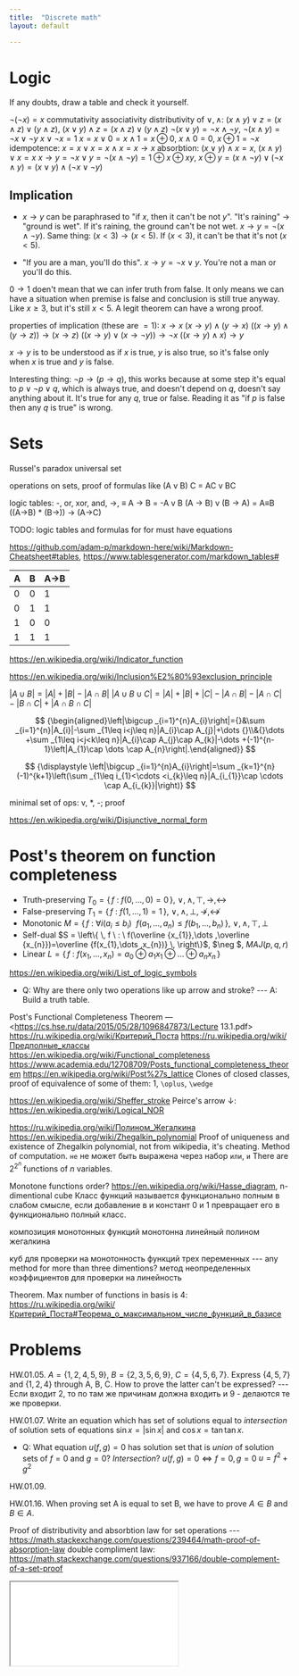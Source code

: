 ```yaml
---
title:  "Discrete math"
layout: default

---
```


# Logic

If any doubts, draw a table and check it yourself. 

$\neg(\neg x) = x$
commutativity
associativity
distributivity of $\vee, \wedge$: $(x \wedge y) \vee z = (x \wedge z) \vee (y \wedge z)$, $(x \vee y) \wedge z = (x \wedge z) \vee (y \wedge z)$
$\neg (x \vee y) = \neg x \wedge \neg y$, $\neg (x \wedge y) = \neg x \vee \neg y$
$x \vee \neg x = 1$
$x = x \vee 0 = x \wedge 1 = x \oplus 0$, $x \wedge 0 = 0$, $x \oplus 1 = \neg x$
idempotence: $x = x \vee x = x \wedge x = x \rightarrow x$
absorbtion: $(x \vee y) \wedge x = x$, $(x \wedge y) \vee x = x$
$x \rightarrow y = \neg x \vee y = \neg (x \wedge \neg y) = 1 \oplus x \oplus xy$, $x \oplus y = (x \wedge \neg y) \vee (\neg x \wedge y) = (x \vee y) \wedge (\neg x \vee \neg y)$

## Implication

- $x \rightarrow y$ can be paraphrased to "if $x$, then it can't be not $y$". "It's raining" $\rightarrow$ "ground is wet". If it's raining, the ground can't be not wet. $x \rightarrow y = \neg (x \wedge \neg y)$.
Same thing: $(x < 3) \rightarrow (x < 5)$. If $(x < 3)$, it can't be that it's not $(x < 5)$.

- "If you are a man, you'll do this". $x \rightarrow y = \neg x \vee y$. You're not a man or you'll do this.

$0 \rightarrow 1$ doen't mean that we can infer truth from false.
It only means we can have a situation when premise is false and conclusion is still true anyway. Like $x \ge 3$, but it's still $x < 5$.
A legit theorem can have a wrong proof.


properties of implication (these are $= 1$):
$x \rightarrow x$
$(x \rightarrow y) \wedge (y \rightarrow x)$
$((x \rightarrow y) \wedge (y \rightarrow z)) \rightarrow (x \rightarrow z)$
$((x \rightarrow y) \vee (x \rightarrow \neg y)) \rightarrow \neg x$
$((x \rightarrow y) \wedge x) \rightarrow y$

$x \rightarrow y$ is to be understood as if $x$ is true, $y$ is also true, so it's false only when $x$ is true and $y$ is false.

Interesting thing: $\neg p \rightarrow (p \rightarrow q)$, this works because at some step it's equal to $p \vee \neg p \vee q$, which is always true, and doesn't depend on $q$, doesn't say anything about it. It's true for any $q$, true or false.
Reading it as "if $p$ is false then any $q$ is true" is wrong.


# Sets

Russel's paradox
universal set
    
operations on sets, proof of formulas like (A v B) C = AC v BC
    
logic tables: -, or, xor, and, ->, ≡
A -> B = -A v B
(A -> B) v (B -> A) = A≡B
((A->B) * (B->)) -> (A->C)


TODO: logic tables and formulas for for must have equations

<https://github.com/adam-p/markdown-here/wiki/Markdown-Cheatsheet#tables>, <https://www.tablesgenerator.com/markdown_tables#>

| A | B | A->B |
|---|---|------|
| 0 | 0 | 1  |
| 0 | 1 | 1  |
| 1 | 0 | 0  |
| 1 | 1 | 1  |

<https://en.wikipedia.org/wiki/Indicator_function>

<https://en.wikipedia.org/wiki/Inclusion%E2%80%93exclusion_principle>


<span markdown="0">$| A \cup B| = |A| + |B| - |A \cap B|$</span>
<span markdown="0">$|A\cup B\cup C|=|A|+|B|+|C|-|A\cap B|-|A\cap C|-|B\cap C|+|A\cap B\cap C|$</span>


$$
{\begin{aligned}\left|\bigcup _{i=1}^{n}A_{i}\right|={}&\sum _{i=1}^{n}|A_{i}|-\sum _{1\leq i<j\leq n}|A_{i}\cap A_{j}|+\dots {}\\&{}\dots +\sum _{1\leq i<j<k\leq n}|A_{i}\cap A_{j}\cap A_{k}|-\dots +(-1)^{n-1}\left|A_{1}\cap \dots \cap A_{n}\right|.\end{aligned}}
$$

$$
{\displaystyle \left|\bigcup _{i=1}^{n}A_{i}\right|=\sum _{k=1}^{n}(-1)^{k+1}\left(\sum _{1\leq i_{1}<\cdots <i_{k}\leq n}|A_{i_{1}}\cap \cdots \cap A_{i_{k}}|\right)}
$$

minimal set of ops: v, *, -; proof

<https://en.wikipedia.org/wiki/Disjunctive_normal_form>

# Post's theorem on function completeness

- Truth-preserving <span markdown="0">$T_0 = \left\{ \, f \ : \ f(0,\dots ,0) = 0 \, \right\}$</span>, $\vee ,\wedge ,\top ,\rightarrow ,\leftrightarrow$
- False-preserving <span markdown="0">$T_1 = \left\{ \, f \ : \ f(1,\dots ,1) = 1 \, \right\}$</span>, $\vee ,\wedge ,\bot ,\nrightarrow ,\nleftrightarrow$
- Monotonic <span markdown="0">$M = \left\{ \, f \ : \ \forall i(a_{i}\leq b_{i}) \ \ f(a_{1},\dots ,a_{n})\leq f(b_{1},\dots ,b_{n}) \, \right\}$</span>, $\vee ,\wedge ,\top ,\bot$
- Self-dual <span markdown="0">$S = \left\{ \, f \ : \ f(\overline {x_{1}},\dots ,\overline {x_{n}})=\overline {f(x_{1},\dots ,x_{n})} \, \right\}$</span>, $\neg $, $MAJ(p, q, r)$
- Linear <span markdown="0">$L = \left\{ \, f \ : \ f(x_{1},\dots ,x_{n})=a_{0}\oplus a_{1}x_{1}\oplus \dots \oplus a_{n}x_{n} \,  \right\}$</span> 

<https://en.wikipedia.org/wiki/List_of_logic_symbols>

- Q: Why are there only two operations like up arrow and stroke? --- A: Build a truth table.

Post's Functional Completeness Theorem — <https://cs.hse.ru/data/2015/05/28/1096847873/Lecture 13.1.pdf>
<https://ru.wikipedia.org/wiki/Критерий_Поста>
<https://ru.wikipedia.org/wiki/Предполные_классы>
<https://en.wikipedia.org/wiki/Functional_completeness>
<https://www.academia.edu/12708709/Posts_functional_completeness_theorem>
<https://en.wikipedia.org/wiki/Post%27s_lattice>
Clones of closed classes, proof of equivalence of some of them: 1, `\oplus`, `\wedge`

<https://en.wikipedia.org/wiki/Sheffer_stroke>
Peirce's arrow $\downarrow$: <https://en.wikipedia.org/wiki/Logical_NOR>


<https://ru.wikipedia.org/wiki/Полином_Жегалкина>
<https://en.wikipedia.org/wiki/Zhegalkin_polynomial>
Proof of uniqueness and existence of Zhegalkin polynomial, not from wikipedia, it's cheating.
Method of computation.
`не` не может быть выражена через набор `или`, `и`
There are $2^{2^n}$ functions of $n$ variables.

Monotone functions order? <https://en.wikipedia.org/wiki/Hasse_diagram>, n-dimentional cube
Класс функций называется функционально полным в слабом смысле, если добавление в и констант 0 и 1 превращает его в функционально полный класс.

композиция монотонных функций монотонна
линейный полином жегалкина

куб для проверки на монотонность функций трех переменных --- any method for more than three dimentions?
метод неопределенных коэффициентов для проверки на линейность


Theorem. Max number of functions in basis is 4: <https://ru.wikipedia.org/wiki/Критерий_Поста#Теорема_о_максимальном_числе_функций_в_базисе>

# Problems

HW.01.05. $A = \{ 1, 2, 4, 5, 9 \}$, $B = \{ 2, 3, 5, 6, 9 \}$, $C = \{ 4, 5, 6, 7 \}$. Express $\{4, 5, 7\}$ and $\{1, 2, 4\}$ through A, B, C.
How to prove the latter can't be expressed?
--- Если входит 2, то по там же причинам должна входить и 9 - делаются те же проверки.

HW.01.07. Write an equation which has set of solutions equal to _intersection_ of solution sets of equations <span markdown="0">$\sin x = |\sin x|$ and $\cos x = \tan{\tan x}$</span>.
- Q: What equation $u(f, g)=0$ has solution set that is _union_ of solution sets of $f=0$ and $g=0$? _Intersection_?
$u(f, g) = 0 \Leftrightarrow f=0, g=0$
$u=f^2+g^2$

HW.01.09.

HW.01.16. When proving set A is equal to set B, we have to prove $A \in B$ and $B \in A$.

Proof of distributivity and absorbtion law for set operations --- <https://math.stackexchange.com/questions/239464/math-proof-of-absorption-law>
double compliment law: <https://math.stackexchange.com/questions/937166/double-complement-of-a-set-proof>



<iframe class="autoresize nodisplay superlearn-iframe" src="{{ site.superlearn_url }}/ht/asdf2?deckname=math -- discrete math">
    <p>Your browser does not support iframes.</p>
</iframe>
